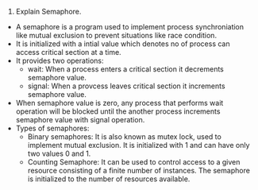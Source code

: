 1. Explain Semaphore.
- A semaphore is a program used to implement process synchroniation like mutual exclusion to prevent situations like race condition.
- It is initialized with a intial value which denotes no of process can access critical section at a time.
- It provides two operations:
  - wait: When a process enters a critical section it decrements semaphore value.
  - signal: When a provcess leaves critical section it increments semaphore value.
- When semaphore value is zero, any process that performs wait operation will be blocked until the another process increments semaphore value with signal operation.
- Types of semaphores:
  - Binary semaphores: It is also known as mutex lock, used to implement mutual exclusion. It is initialized with 1 and can have only two values 0 and 1.
  - Counting Semaphore: It can be used to control access to a given resource consisting of a finite number of instances. The semaphore is initialized to the number of resources available.
